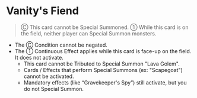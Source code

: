 # Vanity's Fiend

> Ⓒ This card cannot be Special Summoned. ① While this card is on the field, neither player can Special Summon monsters.

*   The Ⓒ Condition cannot be negated.
*   The ① Continuous Effect applies while this card is face-up on the field. It does not activate.
    *   This card cannot be Tributed to Special Summon "Lava Golem".
    *   Cards / Effects that perform Special Summons (ex: "Scapegoat") cannot be activated.
    *   Mandatory effects (like “Gravekeeper's Spy”) still activate, but you do not Special Summon.
